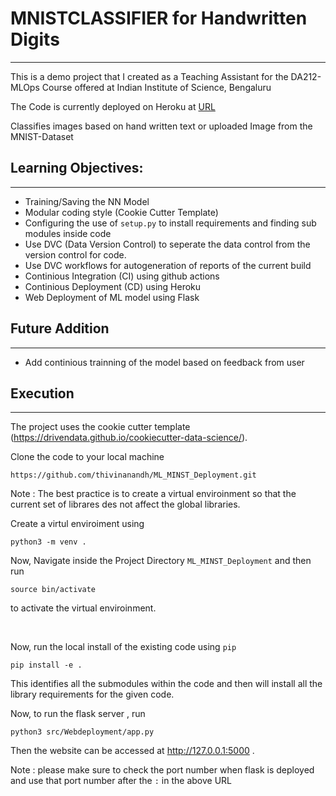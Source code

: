 # MNISTCLASSIFIER for Handwritten Digits
---

This is a demo project that I created as a Teaching Assistant for the DA212-MLOps Course offered at Indian Institute of Science, Bengaluru

The Code is currently deployed on Heroku at [URL](http://ml-mnist-classifier-2.herokuapp.com/)

Classifies images based on hand written text or uploaded Image from the MNIST-Dataset


## Learning Objectives:
---

* Training/Saving the NN Model
* Modular coding style (Cookie Cutter Template)
* Configuring the use of `setup.py` to install requirements and finding sub modules inside code
* Use DVC (Data Version Control) to seperate the data control from the version control for code. 
* Use DVC workflows for autogeneration of reports of the current build
* Continious Integration (CI) using github actions
* Continious Deployment (CD) using Heroku
* Web Deployment of ML model using Flask


## Future Addition
---
* Add continious trainning of the model based on feedback from user


## Execution 
---

The project uses the cookie cutter template (https://drivendata.github.io/cookiecutter-data-science/). 

Clone the code to your local machine

```
https://github.com/thivinanandh/ML_MINST_Deployment.git
```

Note : The best practice is to create a virtual enviroinment so that the current set of librares des not affect the global libraries. 

Create a virtul enviroiment using

```
python3 -m venv .
```

Now, Navigate inside the Project Directory `ML_MINST_Deployment` and then run  

```
source bin/activate
```
to activate the virtual enviroinment. 


<br />

Now, run the local install of the existing code using `pip`

```
pip install -e .
```
This identifies all the submodules within the code and then will install all the library requirements for the given code. 


Now, to run the flask server , run 


```
python3 src/Webdeployment/app.py
```

Then the website can be accessed at http://127.0.0.1:5000 . 


Note : please make sure to check the port number when flask is deployed and use that port number after the `:` in the above URL
